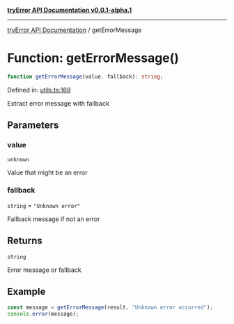 [**tryError API Documentation v0.0.1-alpha.1**](../index.md)

***

[tryError API Documentation](../index.md) / getErrorMessage

# Function: getErrorMessage()

```ts
function getErrorMessage(value, fallback): string;
```

Defined in: [utils.ts:169](https://github.com/oconnorjohnson/tryError/blob/e3ae0308069a4fba073f4543d527ad76373db795/src/utils.ts#L169)

Extract error message with fallback

## Parameters

### value

`unknown`

Value that might be an error

### fallback

`string` = `"Unknown error"`

Fallback message if not an error

## Returns

`string`

Error message or fallback

## Example

```typescript
const message = getErrorMessage(result, "Unknown error occurred");
console.error(message);
```
